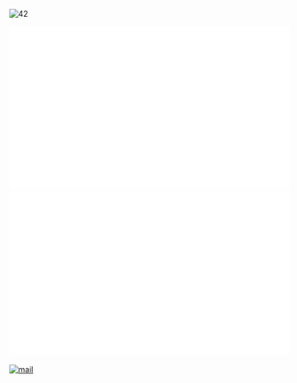 ![42](https://badge42.vercel.app/api/v2/cl3vp66tw002509l1p3inopdr/stats?cursusId=21&coalitionId=45)

![languages](https://github.com/loaki/github_stats/blob/master/generated/overview.svg#gh-dark-mode-only)
![overview](https://github.com/loaki/github_stats/blob/master/generated/languages.svg#gh-dark-mode-only)

[![mail](https://img.shields.io/badge/mail-loaki.dev%40gmail.com-21262d?LabelColor=363b42&style=for-the-badge&logo=gmail)](mailto:loaki.dev@gmail.com)
